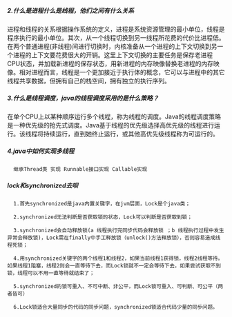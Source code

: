 ##### 2.什么是进程什么是线程，他们之间有什么关系
进程和线程的关系根据操作系统的定义，进程是系统资源管理的最小单位，线程是程序执行的最小单位。其次，从一个线程切换到另一线程所花费的代价比进程低。在两个普通进程(非线程)间进行切换时，内核准备从一个进程的上下文切换到另一个进程的上下文要花费很大的开销。这里上下文切换的主要任务是保存老进程CPU状态，并加载新进程的保存状态，用新进程的内存映像替换老进程的内存映像。相对进程而言，线程是一个更加接近于执行体的概念，它可以与进程中的其它线程共享数据，但拥有自己的栈空间，拥有独立的执行序列。
##### 3.什么是线程调度，java的线程调度采用的是什么策略？
  在单个CPU上以某种顺序运行多个线程，称为线程的调度。Java的线程调度策略是一种优先级的抢先式调度。Java基于线程的优先级选择高优先级的线程进行运行。该线程将持续运行，直到她终止运行，或其他高优先级线程称为可运行的。    
##### 4.java中如何实现多线程
      继承Thread类 实现 Runnable接口实现 Callable实现
##### lock和synchronized去呗
      1.首先synchronized是java内置关键字，在jvm层面，Lock是个java类；
      
      2.synchronized无法判断是否获取锁的状态，Lock可以判断是否获取到锁；
      
      3.synchronized会自动释放锁(a 线程执行完同步代码会释放锁 ；b 线程执行过程中发生异常会释放锁)，Lock需在finally中手工释放锁（unlock()方法释放锁），否则容易造成线程死锁；
      
      4.用synchronized关键字的两个线程1和线程2，如果当前线程1获得锁，线程2线程等待。如果线程1阻塞，线程2则会一直等待下去，而Lock锁就不一定会等待下去，如果尝试获取不到锁，线程可以不用一直等待就结束了；
      
      5.synchronized的锁可重入、不可中断、非公平，而Lock锁可重入、可判断、可公平（两者皆可）
      
      6.Lock锁适合大量同步的代码的同步问题，synchronized锁适合代码少量的同步问题。


